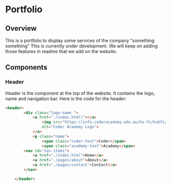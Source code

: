 # Portfolio

## Overview
This is a portfolio to display some services of the company "something something" This is currently under development. We will keep on adding those features in readme that we add on the website.

## Components

### Header
Header is the component at the top of the website. It contains the logo, name and navigation bar. 
Here is the code for the header: 

```html
<header>
        <div class="logo-name ">
            <a href="./index.html\"></a>
                <img src="https://info.coderacademy.edu.au/hs-fs/hubfs/CODR_Logo_Black___Green_RGB.png?width=389&height=86&name=CODR_Logo_Black___Green_RGB.png"
                alt="Coder Academy Logo">
            </a>
            <p class="name">
                <span class="coder-text">Coder</span>
                <span class="academy-text">Academy</span>
        <nav id="nav-items">
            <a href="./index.html">Home</a>
            <a href="./pages/about">About</a>
            <a href="./pages/contact">Contact</a>
        </nav>        

    </header>
```
